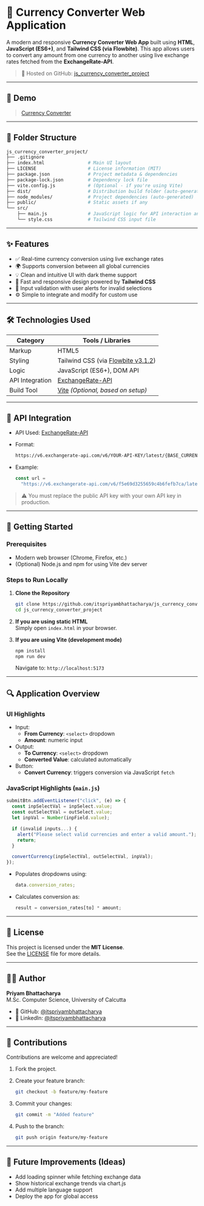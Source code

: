 # 💱 Currency Converter Web Application

A modern and responsive **Currency Converter Web App** built using **HTML**, **JavaScript (ES6+)**, and **Tailwind CSS (via Flowbite)**. This app allows users to convert any amount from one currency to another using live exchange rates fetched from the **ExchangeRate-API**.

> 📌 Hosted on GitHub: [js_currency_converter_project](https://github.com/itspriyambhattacharya/js_currency_converter_project.git)

---

## 📸 Demo

> [Currency Converter](https://itspriyambhattacharya.github.io/js_currency_converter_project/)

---

## 📂 Folder Structure

```bash
js_currency_converter_project/
├── .gitignore
├── index.html                # Main UI layout
├── LICENSE                   # License information (MIT)
├── package.json              # Project metadata & dependencies
├── package-lock.json         # Dependency lock file
├── vite.config.js            # (Optional - if you're using Vite)
├── dist/                     # Distribution build folder (auto-generated)
├── node_modules/             # Project dependencies (auto-generated)
├── public/                   # Static assets if any
└── src/
    ├── main.js               # JavaScript logic for API interaction and DOM
    └── style.css             # Tailwind CSS input file
```

---

## ✨ Features

- ✅ Real-time currency conversion using live exchange rates
- 🌍 Supports conversion between all global currencies
- 💡 Clean and intuitive UI with dark theme support
- 🚀 Fast and responsive design powered by **Tailwind CSS**
- 🔄 Input validation with user alerts for invalid selections
- ⚙️ Simple to integrate and modify for custom use

---

## 🛠️ Technologies Used

| Category        | Tools / Libraries                                          |
| --------------- | ---------------------------------------------------------- |
| Markup          | HTML5                                                      |
| Styling         | Tailwind CSS (via [Flowbite v3.1.2](https://flowbite.com)) |
| Logic           | JavaScript (ES6+), DOM API                                 |
| API Integration | [ExchangeRate-API](https://www.exchangerate-api.com/)      |
| Build Tool      | [Vite](https://vitejs.dev/) _(Optional, based on setup)_   |

---

## 📜 API Integration

- API Used: [ExchangeRate-API](https://www.exchangerate-api.com/)
- Format:

  ```txt
  https://v6.exchangerate-api.com/v6/YOUR-API-KEY/latest/{BASE_CURRENCY}
  ```

- Example:

  ```javascript
  const url =
    "https://v6.exchangerate-api.com/v6/f5e69d3255659c4b6fefb7ca/latest/USD";
  ```

> ⚠️ You must replace the public API key with your own API key in production.

---

## 🚀 Getting Started

### Prerequisites

- Modern web browser (Chrome, Firefox, etc.)
- (Optional) Node.js and npm for using Vite dev server

### Steps to Run Locally

1. **Clone the Repository**

   ```bash
   git clone https://github.com/itspriyambhattacharya/js_currency_converter_project.git
   cd js_currency_converter_project
   ```

2. **If you are using static HTML**  
   Simply open `index.html` in your browser.

3. **If you are using Vite (development mode)**

   ```bash
   npm install
   npm run dev
   ```

   Navigate to: `http://localhost:5173`

---

## 🔍 Application Overview

### UI Highlights

- Input:
  - **From Currency**: `<select>` dropdown
  - **Amount**: numeric input
- Output:
  - **To Currency**: `<select>` dropdown
  - **Converted Value**: calculated automatically
- Button:
  - **Convert Currency**: triggers conversion via JavaScript `fetch`

### JavaScript Highlights (`main.js`)

```javascript
submitBtn.addEventListener("click", (e) => {
  const inpSelectVal = inpSelect.value;
  const outSelectVal = outSelect.value;
  let inpVal = Number(inpField.value);

  if (invalid inputs...) {
    alert("Please select valid currencies and enter a valid amount.");
    return;
  }

  convertCurrency(inpSelectVal, outSelectVal, inpVal);
});
```

- Populates dropdowns using:

  ```js
  data.conversion_rates;
  ```

- Calculates conversion as:

  ```js
  result = conversion_rates[to] * amount;
  ```

---

## 📖 License

This project is licensed under the **MIT License**.  
See the [LICENSE](LICENSE) file for more details.

---

## 🙋‍♂️ Author

**Priyam Bhattacharya**  
M.Sc. Computer Science, University of Calcutta

- 🔗 GitHub: [@itspriyambhattacharya](https://github.com/itspriyambhattacharya)
- 🔗 LinkedIn: [@itspriyambhattacharya](https://www.linkedin.com/in/itspriyambhattacharya/)

---

## 🤝 Contributions

Contributions are welcome and appreciated!

1. Fork the project.
2. Create your feature branch:

   ```bash
   git checkout -b feature/my-feature
   ```

3. Commit your changes:

   ```bash
   git commit -m "Added feature"
   ```

4. Push to the branch:

   ```bash
   git push origin feature/my-feature
   ```

---

## 📌 Future Improvements (Ideas)

- Add loading spinner while fetching exchange data
- Show historical exchange trends via chart.js
- Add multiple language support
- Deploy the app for global access
